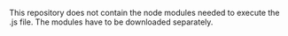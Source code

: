 This repository does not contain the node modules needed to execute the .js file. The modules have to be downloaded separately.
